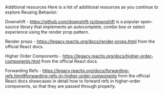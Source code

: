 Additional resources
Here is a list of additional resources as you continue to explore Reusing Behavior:

Downshift - https://github.com/downshift-js/downshift
 is a popular open-source library that implements an autocomplete, combo box or select experience using the render prop pattern. 

Render props - https://legacy.reactjs.org/docs/render-props.html
 from the official React docs. 

Higher Order Components - https://legacy.reactjs.org/docs/higher-order-components.html
 from the official React docs. 

Forwarding Refs - https://legacy.reactjs.org/docs/forwarding-refs.html#forwarding-refs-in-higher-order-components
 from the official React docs showcases in detail how to forward refs in higher-order components, so that they are passed through properly. 
